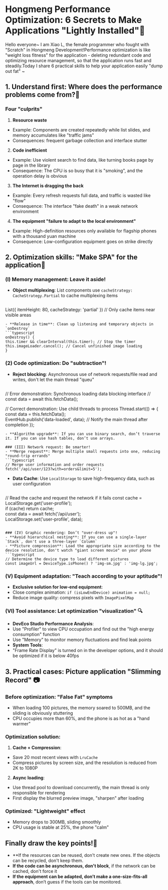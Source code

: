 
# Hongmeng Performance Optimization: 6 Secrets to Make Applications "Lightly Installed"📱

Hello everyone~ I am Xiao L, the female programmer who fought with "Scratch" in Hongmeng Development!Performance optimization is like "weight loss fitness" for the application - deleting redundant code and optimizing resource management, so that the application runs fast and steadily.Today I share 6 practical skills to help your application easily "dump out fat" ~


## 1. Understand first: Where does the performance problems come from?🚦
### Four "culprits"
1. **Resource waste**
- Example: Components are created repeatedly while list slides, and memory accumulates like "traffic jams"
- Consequences: frequent garbage collection and interface stutter

2. **Code inefficient**
- Example: Use violent search to find data, like turning books page by page in the library
- Consequence: The CPU is so busy that it is "smoking", and the operation delay is obvious

3. **The Internet is dragging the back**
- Example: Every refresh requests full data, and traffic is wasted like "flow"
- Consequence: The interface "fake death" in a weak network environment

4. **The equipment "failure to adapt to the local environment"**
- Example: High-definition resources only available for flagship phones with a thousand yuan machine
- Consequence: Low-configuration equipment goes on strike directly


## 2. Optimization skills: "Make SPA" for the application💆
### (I) Memory management: Leave it aside!
- **Object multiplexing**: List components use `cacheStrategy: CacheStrategy.Partial` to cache multiplexing items
  ```typescript
List({ itemHeight: 80, cacheStrategy: 'partial' }) // Only cache items near visible areas
  ```  
- **Release in time**: Clean up listening and temporary objects in `onDestroy`
  ```typescript
  onDestroy() {  
this.timer && clearInterval(this.timer); // Stop the timer
this.imageLoader.cancel(); // Cancel unfinished image loading
  }  
  ```  

### (2) Code optimization: Do "subtraction"!
- **Reject blocking**: Asynchronous use of network requests/file read and writes, don't let the main thread "queu"
  ```typescript
// Error demonstration: Synchronous loading data blocking interface
  // const data = await this.fetchData();  

// Correct demonstration: Use child threads to process
  Thread.start(() => {  
    const data = this.fetchData();  
EventHub.publish('data-loaded', data); // Notify the main thread after completion
  });  
  ```  
- **Algorithm upgrade**: If you can use binary search, don’t traverse it. If you can use hash tables, don’t use arrays.

### (III) Network request: Be smarter!
- **Merge request**: Merge multiple small requests into one, reducing "round-trip errands"
  ```typescript
// Merge user information and order requests
  fetch('/api/user/123?with=orders&limit=5');  
  ```  
- **Data Cache**: Use `LocalStorage` to save high-frequency data, such as user configuration
  ```typescript
// Read the cache and request the network if it fails
  const cache = LocalStorage.get('user-profile');  
  if (cache) return cache;  
  const data = await fetch('/api/user');  
  LocalStorage.set('user-profile', data);  
  ```  

### (IV) Graphic rendering: Don’t "over-dress up"!
- **Avoid hierarchical nesting**: If you can use a single-layer `Stack`, don't use a three-layer `Column`
- **Picture compression**: Load the appropriate size according to the device resolution, don't watch "giant screen movie" on your phone
  ```typescript
// Determine the device type to load different pictures
  const imageUrl = DeviceType.isPhone() ? 'img-sm.jpg' : 'img-lg.jpg';  
  ```  

### (V) Equipment adaptation: "Teach according to your aptitude"!
- **Exclusive solution for low-end equipment**:
- Close complex animation: `if (isLowEndDevice) animation = null;`
- Reduce image quality: compress pixels with `ImagePixelMap`

### (VI) Tool assistance: Let optimization "visualization" 🔍
- **DevEco Studio Performance Analysis**:
- Use "Profiler" to view CPU occupation and find out the "high energy consumption" function
- Use "Memory" to monitor memory fluctuations and find leak points
- **System Tools**:
- "Frame Rate Display" is turned on in the developer options, and it should be optimized if it is below 40fps


## 3. Practical cases: Picture application "Slimming Record" 📷
### Before optimization: "False Fat" symptoms
- When loading 100 pictures, the memory soared to 500MB, and the sliding is obviously stuttering
- CPU occupies more than 60%, and the phone is as hot as a "hand warmer"

### Optimization solution:
1. **Cache + Compression**:
- Save 20 most recent views with `LruCache`
- Compress pictures by screen size, and the resolution is reduced from 2K to 1080P
2. **Async loading**:
- Use thread pool to download concurrently, the main thread is only responsible for rendering
- First display the blurred preview image, "sharpen" after loading

### Optimized: "Lightweight" effect
- Memory drops to 300MB, sliding smoothly
- CPU usage is stable at 25%, the phone "calm"


## Finally draw the key points!📌
- **If the resources can be reused, don't create new ones. If the objects can be recycled, don't keep them.
- **If the code can be asynchronous, don't block**, if the network can be cached, don't force it
- **If the equipment can be adapted, don’t make a one-size-fits-all approach**, don’t guess if the tools can be monitored.
